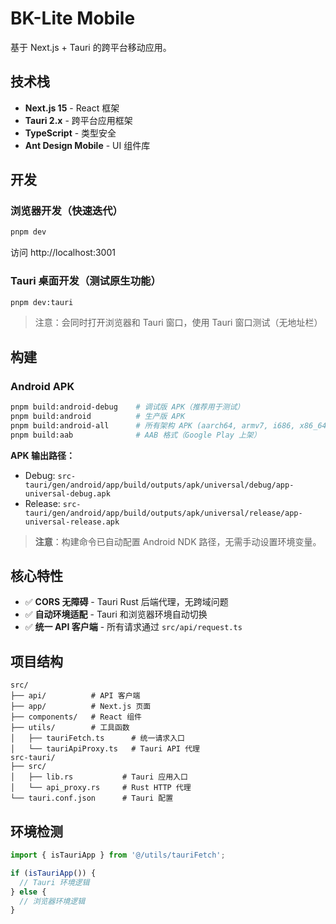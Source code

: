# BK-Lite Mobile

基于 Next.js + Tauri 的跨平台移动应用。

## 技术栈

- **Next.js 15** - React 框架
- **Tauri 2.x** - 跨平台应用框架
- **TypeScript** - 类型安全
- **Ant Design Mobile** - UI 组件库

## 开发

### 浏览器开发（快速迭代）

```bash
pnpm dev
```

访问 http://localhost:3001

### Tauri 桌面开发（测试原生功能）

```bash
pnpm dev:tauri
```

> 注意：会同时打开浏览器和 Tauri 窗口，使用 Tauri 窗口测试（无地址栏）

## 构建

### Android APK

```bash
pnpm build:android-debug    # 调试版 APK（推荐用于测试）
pnpm build:android          # 生产版 APK
pnpm build:android-all      # 所有架构 APK (aarch64, armv7, i686, x86_64)
pnpm build:aab              # AAB 格式（Google Play 上架）
```

**APK 输出路径：**
- Debug: `src-tauri/gen/android/app/build/outputs/apk/universal/debug/app-universal-debug.apk`
- Release: `src-tauri/gen/android/app/build/outputs/apk/universal/release/app-universal-release.apk`

> **注意**：构建命令已自动配置 Android NDK 路径，无需手动设置环境变量。

## 核心特性

- ✅ **CORS 无障碍** - Tauri Rust 后端代理，无跨域问题
- ✅ **自动环境适配** - Tauri 和浏览器环境自动切换
- ✅ **统一 API 客户端** - 所有请求通过 `src/api/request.ts`

## 项目结构

```
src/
├── api/          # API 客户端
├── app/          # Next.js 页面
├── components/   # React 组件
├── utils/        # 工具函数
│   ├── tauriFetch.ts      # 统一请求入口
│   └── tauriApiProxy.ts   # Tauri API 代理
src-tauri/
├── src/
│   ├── lib.rs           # Tauri 应用入口
│   └── api_proxy.rs     # Rust HTTP 代理
└── tauri.conf.json      # Tauri 配置
```

## 环境检测

```typescript
import { isTauriApp } from '@/utils/tauriFetch';

if (isTauriApp()) {
  // Tauri 环境逻辑
} else {
  // 浏览器环境逻辑
}
```

